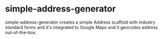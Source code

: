 simple-address-generator
========================

simple-address-generator creates a simple Address scaffold with industry standard forms and it's integrated to Google Maps and it geocodes address out-of-the-box.